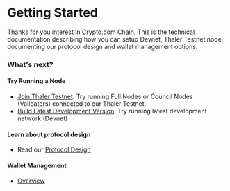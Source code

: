 # Getting Started

Thanks for you interest in Crypto.com Chain. This is the technical documentation describing how you can setup Devnet, Thaler Testnet node, documenting our protocol design and wallet management options.

### What's next?

#### Try Running a Node
- [Join Thaler Testnet](./thaler-testnet): Try running Full Nodes or Council Nodes (Validators) connected to our Thaler Testnet.
- [Build Latest Development Version](./local-devnet): Try running latest development network (Devnet)

#### Learn about protocol design
- Read our [Protocol Design](/protocol/)

#### Wallet Management
- [Overview](/wallets/)
